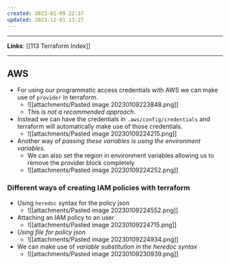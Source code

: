 ```yaml
---
created: 2023-01-09 22:37
updated: 2023-12-01 13:27
---
```

---
**Links**: [[113 Terraform Index]]

---
## AWS
- For using our programmatic access credentials with AWS we can make use of `provider` in terraform.
	- ![[attachments/Pasted image 20230109223848.png]]
	- This is *not a recommended approach*.
- Instead we can have the credentials in `.aws/config/credentials` and terraform will automatically make use of those credentials.
	- ![[attachments/Pasted image 20230109224215.png]]
- Another way of *passing these variables is using the environment variables*.
	- We can also set the region in environment variables allowing us to remove the provider block completely
	- ![[attachments/Pasted image 20230109224252.png]] 

### Different ways of creating IAM policies with terraform
- Using `heredoc` syntax for the policy json
	- ![[attachments/Pasted image 20230109224552.png]]
- Attaching an IAM policy to an user
	- ![[attachments/Pasted image 20230109224715.png]]
- *Using file for policy json*
	- ![[attachments/Pasted image 20230109224934.png]]
- We can make use of *variable substitution in the heredoc syntax*
	- ![[attachments/Pasted image 20230109230939.png]]

